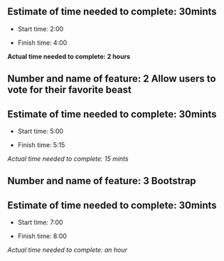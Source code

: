 ## Estimate of time needed to complete: 30mints

* Start time: 2:00

* Finish time: 4:00

**Actual time needed to complete: 2 hours**


## Number and name of feature: 2 Allow users to vote for their favorite beast

## Estimate of time needed to complete: 30mints

* Start time: 5:00

* Finish time: 5:15

*Actual time needed to complete: 15 mints*



## Number and name of feature: 3 Bootstrap

## Estimate of time needed to complete: 30mints

* Start time: 7:00

* Finish time: 8:00

*Actual time needed to complete: an hour*
